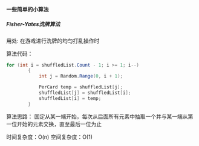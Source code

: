 #### 一些简单的小算法

##### Fisher-Yates洗牌算法

用处: 在游戏进行洗牌的均匀打乱操作时

算法代码：

```c#
for (int i = shuffledList.Count - 1; i >= 1; i--)
        {
            int j = Random.Range(0, i + 1);

            PerCard temp = shuffledList[j];
            shuffledList[j] = shuffledList[i];
            shuffledList[i] = temp;
        }
```

算法思路：
固定从某一端开始，每次从后面所有元素中抽取一个并与某一端从第一位开始的元素交换，直至最后一位为止

时间复杂度：O(n)
空间复杂度：O(1)